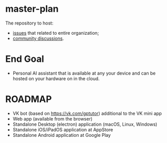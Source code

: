 # master-plan

The repository to host:
* [issues](https://github.com/deep-assistant/master-plan/issues) that related to entire organization;
* [community discussions](https://github.com/deep-assistant/master-plan/discussions).

# End Goal

* Personal AI assistant that is available at any your device and can be hosted on your hardware on in the cloud.

# ROADMAP

* VK bot (based on https://vk.com/gptutor) additional to the VK mini app
* Web app (available from the browser)
* Standalone Desktop (electron) application (macOS, Linux, Windows)
* Standalone iOS/iPadOS application at AppStore
* Standalone Android application at Google Play





